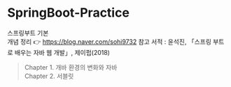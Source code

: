 # SpringBoot-Practice
스프링부트 기본  
개념 정리 👉 https://blog.naver.com/sohi9732
참고 서적 : 윤석진, 「스프링 부트로 배우는 자바 웹 개발」, 제이펍(2018)  
> Chapter 1. 개바 환경의 변화와 자바  
> Chapter 2. 서블릿 
